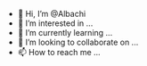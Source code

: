 - 👋 Hi, I’m @Albachi
- 👀 I’m interested in ...
- 🌱 I’m currently learning ...
- 💞️ I’m looking to collaborate on ...
- 📫 How to reach me ...

<!---
Albachi/Albachi is a ✨ special ✨ repository because its `README.md` (this file) appears on your GitHub profile.
You can click the Preview link to take a look at your changes.
--->
